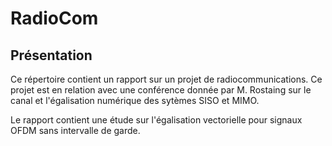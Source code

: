 # RadioCom

## Présentation
Ce répertoire contient un rapport sur un projet de radiocommunications. Ce projet est en relation avec une conférence donnée par M. Rostaing sur le canal et l'égalisation numérique des sytèmes SISO et MIMO.

Le rapport contient une étude sur l'égalisation vectorielle pour signaux OFDM sans intervalle de garde.

